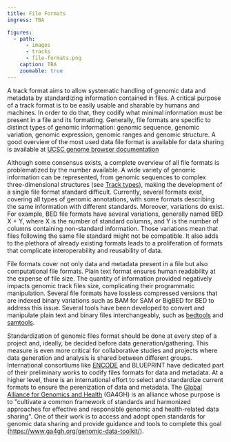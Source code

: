 ```yaml
---
title: File Formats
ingress: TBA

figures:
  - path:
      - images
      - tracks
      - file-formats.png
    caption: TBA
    zoomable: true
---
```


A track format aims to allow systematic handling of genomic data and metadata by standardizing
information contained in files. A critical purpose of a track format is to be easily usable and
sharable by humans and machines. In order to do that, they codify what minimal information must be
present in a file and its formatting. Generally, file formats are specific to distinct types of
genomic information: genomic sequence, genomic variation, genomic expression, genomic ranges and
genomic structure. A good overview of the most used data file format is available for data sharing
is available at
[UCSC genome browser documentation](https://genome.ucsc.edu/FAQ/FAQformat.html#format1)

Although some consensus exists, a complete overview of all file formats is problematized by the
number available. A wide variety of genomic information can be represented, from genomic sequences
to complex three-dimensional structures (see [Track types](/tracks/#tracks-06-track-types)), making
the development of a single file format standard difficult. Currently, several formats exist,
covering all types of genomic annotations, with some formats describing the same information with
different standards. Moreover, variations do exist. For example, BED file formats have several
variations, generally named BED X + Y, where X is the number of standard columns, and Y is the
number of columns containing non-standard information. Those variations mean that files following
the same file standard might not be compatible. It also adds to the plethora of already existing
formats leads to a proliferation of formats that complicate interoperability and reusability of
data.

File formats cover not only data and metadata present in a file but also computational file formats.
Plain text format ensures human readability at the expense of file size. The quantity of information
provided negatively impacts genomic track files size, complicating their programmatic manipulation.
Several file formats have lossless compressed versions that are indexed binary variations such as
BAM for SAM or BigBED for BED to address this issue. Several tools have been developed to convert
and manipulate plain text and binary files interchangeably, such as
[bedtools](https://bedtools.readthedocs.io) and [samtools](http://samtools.sourceforge.net).

Standardization of genomic files format should be done at every step of a project and, ideally, be
decided before data generation/gathering. This measure is even more critical for collaborative
studies and projects where data generation and analysis is shared between different groups.
International consortiums like [ENCODE](https://www.encodeproject.org/help/file-formats/) and
BLUEPRINT have dedicated part of their preliminary works to codify files formats for data and
metadata. At a higher level, there is an international effort to select and standardize current
formats to ensure the perenization of data and metadata. The
[Global Alliance for Genomics and Health](https://www.ga4gh.org) (GA4GH) is an alliance whose
purpose is to "cultivate a common framework of standards and harmonized approaches for effective and
responsible genomic and health-related data sharing". One of their work is to access and adopt open
standards for genomic data sharing and provide guidance and tools to complete this goal
(https://www.ga4gh.org/genomic-data-toolkit/).
